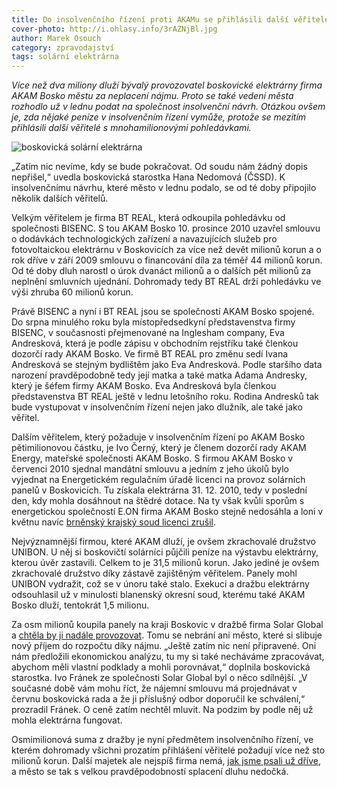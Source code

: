 ```yaml
---
title: Do insolvenčního řízení proti AKAMu se přihlásili další věřitelé. Chtějí přes sto milionů
cover-photo: http://i.ohlasy.info/3rAZNjBl.jpg
author: Marek Osouch
category: zpravodajství
tags: solární elektrárna
---
```


*Více než dva miliony dluží bývalý provozovatel boskovické elektrárny firma AKAM Bosko městu za neplacení nájmu. Proto se také vedení města rozhodlo už v lednu podat na společnost insolvenční návrh. Otázkou ovšem je, zda nějaké peníze v insolvenčním řízení vymůže, protože se mezitím přihlásili další věřitelé s mnohamilionovými pohledávkami.*

<img src="http://i.ohlasy.info/3rAZNjB.jpg" alt="boskovická solární elektrárna" class="img-responsive img-popup" data-author="Tomáš Trumpeš">

„Zatím nic nevíme, kdy se bude pokračovat. Od soudu nám žádný dopis nepřišel,“ uvedla boskovická starostka Hana Nedomová (ČSSD). K insolvenčnímu návrhu, které město v lednu podalo, se od té doby připojilo několik dalších věřitelů.

Velkým věřitelem je firma BT REAL, která odkoupila pohledávku od společnosti BISENC. S tou AKAM Bosko 10. prosince 2010 uzavřel smlouvu o dodávkách technologických zařízení a navazujících služeb pro fotovoltaickou elektrárnu v Boskovicích za více než devět milionů korun a o rok dříve v září 2009 smlouvu o financování díla za téměř 44 milionů korun. Od té doby dluh narostl o úrok dvanáct milionů a o dalších pět milionů za neplnění smluvních ujednání. Dohromady tedy BT REAL drží pohledávku ve výši zhruba 60 milionů korun.

Právě BISENC a nyní i BT REAL jsou se společností AKAM Bosko spojené. Do srpna minulého roku byla místopředsedkyní představenstva firmy BISENC, v současnosti přejmenované na Inglesham company, Eva Andresková, která je podle zápisu v obchodním rejstříku také členkou dozorčí rady AKAM Bosko. Ve firmě BT REAL pro změnu sedí Ivana Andresková se stejným bydlištěm jako Eva Andresková. Podle staršího data narození pravděpodobně tedy její matka a také matka Adama Andresky, který je šéfem firmy AKAM Bosko. Eva Andresková byla členkou představenstva BT REAL ještě v lednu letošního roku. Rodina Andresků tak bude vystupovat v insolvenčním řízení nejen jako dlužník, ale také jako věřitel.

Dalším věřitelem, který požaduje v insolvenčním řízení po AKAM Bosko pětimilionovou částku, je Ivo Černý, který je členem dozorčí rady AKAM Energy, mateřské společnosti AKAM Bosko. S firmou AKAM Bosko v červenci 2010 sjednal mandátní smlouvu a jedním z jeho úkolů bylo vyjednat na Energetickém regulačním úřadě licenci na provoz solárních panelů v Boskovicích. Tu získala elektrárna 31. 12. 2010, tedy v poslední den, kdy mohla dosáhnout na štědré dotace. Na ty však kvůli sporům s energetickou společností E.ON firma AKAM Bosko stejně nedosáhla a loni v květnu navíc [brněnský krajský soud licenci zrušil](/clanky/2015/05/akam-bez-licence.html).

Nejvýznamnější firmou, které AKAM dluží, je ovšem zkrachovalé družstvo UNIBON. U něj si boskovičtí solárníci půjčili peníze na výstavbu elektrárny, kterou úvěr zastavili. Celkem to je 31,5 milionů korun. Jako jediné je ovšem zkrachovalé družstvo díky zástavě zajištěným věřitelem. Panely mohl UNIBON vydražit, což se v únoru také stalo. Exekuci a dražbu elektrárny odsouhlasil už v minulosti blanenský okresní soud, kterému také AKAM Bosko dluží, tentokrát 1,5 milionu.

Za osm milionů koupila panely na kraji Boskovic v dražbě firma Solar Global a [chtěla by ji nadále provozovat](/clanky/2016/03/elektrarna-koupena.html). Tomu se nebrání ani město, které si slibuje nový příjem do rozpočtu díky nájmu. „Ještě zatím nic není připravené. Oni nám předložili ekonomickou analýzu, tu my si také necháváme zpracovávat, abychom měli vlastní podklady a mohli porovnávat,“ doplnila boskovická starostka. Ivo Fránek ze společnosti Solar Global byl o něco sdílnější. „V současné době vám mohu říct, že nájemní smlouvu má projednávat v červnu boskovická rada a že ji příslušný odbor doporučil ke schválení,“ prozradil Fránek. O ceně zatím nechtěl mluvit. Na podzim by podle něj už mohla elektrárna fungovat.

Osmimilionová suma z dražby je nyní předmětem insolvenčního řízení, ve kterém dohromady všichni prozatím přihlášení věřitelé požadují více než sto milionů korun. Další majetek ale nejspíš firma nemá, [jak jsme psali už dříve](/clanky/2016/01/solarni-insolvence.html), a město se tak s velkou pravděpodobností splacení dluhu nedočká. 
